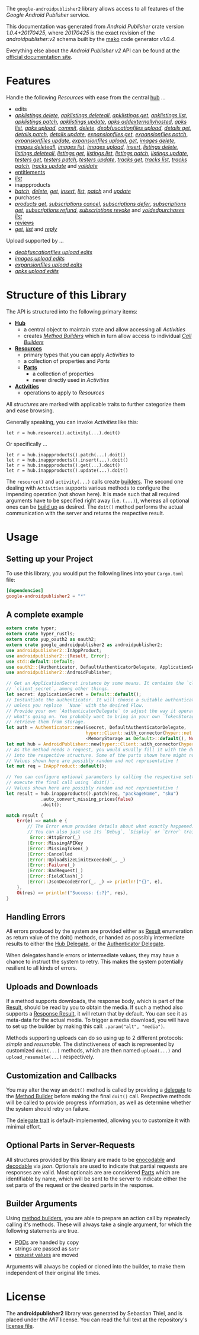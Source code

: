 <!---
DO NOT EDIT !
This file was generated automatically from 'src/mako/api/README.md.mako'
DO NOT EDIT !
-->
The `google-androidpublisher2` library allows access to all features of the *Google Android Publisher* service.

This documentation was generated from *Android Publisher* crate version *1.0.4+20170425*, where *20170425* is the exact revision of the *androidpublisher:v2* schema built by the [mako](http://www.makotemplates.org/) code generator *v1.0.4*.

Everything else about the *Android Publisher* *v2* API can be found at the
[official documentation site](https://developers.google.com/android-publisher).
# Features

Handle the following *Resources* with ease from the central [hub](https://docs.rs/google-androidpublisher2/1.0.4+20170425/google_androidpublisher2/struct.AndroidPublisher.html) ... 

* edits
 * [*apklistings delete*](https://docs.rs/google-androidpublisher2/1.0.4+20170425/google_androidpublisher2/struct.EditApklistingDeleteCall.html), [*apklistings deleteall*](https://docs.rs/google-androidpublisher2/1.0.4+20170425/google_androidpublisher2/struct.EditApklistingDeleteallCall.html), [*apklistings get*](https://docs.rs/google-androidpublisher2/1.0.4+20170425/google_androidpublisher2/struct.EditApklistingGetCall.html), [*apklistings list*](https://docs.rs/google-androidpublisher2/1.0.4+20170425/google_androidpublisher2/struct.EditApklistingListCall.html), [*apklistings patch*](https://docs.rs/google-androidpublisher2/1.0.4+20170425/google_androidpublisher2/struct.EditApklistingPatchCall.html), [*apklistings update*](https://docs.rs/google-androidpublisher2/1.0.4+20170425/google_androidpublisher2/struct.EditApklistingUpdateCall.html), [*apks addexternallyhosted*](https://docs.rs/google-androidpublisher2/1.0.4+20170425/google_androidpublisher2/struct.EditApkAddexternallyhostedCall.html), [*apks list*](https://docs.rs/google-androidpublisher2/1.0.4+20170425/google_androidpublisher2/struct.EditApkListCall.html), [*apks upload*](https://docs.rs/google-androidpublisher2/1.0.4+20170425/google_androidpublisher2/struct.EditApkUploadCall.html), [*commit*](https://docs.rs/google-androidpublisher2/1.0.4+20170425/google_androidpublisher2/struct.EditCommitCall.html), [*delete*](https://docs.rs/google-androidpublisher2/1.0.4+20170425/google_androidpublisher2/struct.EditDeleteCall.html), [*deobfuscationfiles upload*](https://docs.rs/google-androidpublisher2/1.0.4+20170425/google_androidpublisher2/struct.EditDeobfuscationfileUploadCall.html), [*details get*](https://docs.rs/google-androidpublisher2/1.0.4+20170425/google_androidpublisher2/struct.EditDetailGetCall.html), [*details patch*](https://docs.rs/google-androidpublisher2/1.0.4+20170425/google_androidpublisher2/struct.EditDetailPatchCall.html), [*details update*](https://docs.rs/google-androidpublisher2/1.0.4+20170425/google_androidpublisher2/struct.EditDetailUpdateCall.html), [*expansionfiles get*](https://docs.rs/google-androidpublisher2/1.0.4+20170425/google_androidpublisher2/struct.EditExpansionfileGetCall.html), [*expansionfiles patch*](https://docs.rs/google-androidpublisher2/1.0.4+20170425/google_androidpublisher2/struct.EditExpansionfilePatchCall.html), [*expansionfiles update*](https://docs.rs/google-androidpublisher2/1.0.4+20170425/google_androidpublisher2/struct.EditExpansionfileUpdateCall.html), [*expansionfiles upload*](https://docs.rs/google-androidpublisher2/1.0.4+20170425/google_androidpublisher2/struct.EditExpansionfileUploadCall.html), [*get*](https://docs.rs/google-androidpublisher2/1.0.4+20170425/google_androidpublisher2/struct.EditGetCall.html), [*images delete*](https://docs.rs/google-androidpublisher2/1.0.4+20170425/google_androidpublisher2/struct.EditImageDeleteCall.html), [*images deleteall*](https://docs.rs/google-androidpublisher2/1.0.4+20170425/google_androidpublisher2/struct.EditImageDeleteallCall.html), [*images list*](https://docs.rs/google-androidpublisher2/1.0.4+20170425/google_androidpublisher2/struct.EditImageListCall.html), [*images upload*](https://docs.rs/google-androidpublisher2/1.0.4+20170425/google_androidpublisher2/struct.EditImageUploadCall.html), [*insert*](https://docs.rs/google-androidpublisher2/1.0.4+20170425/google_androidpublisher2/struct.EditInsertCall.html), [*listings delete*](https://docs.rs/google-androidpublisher2/1.0.4+20170425/google_androidpublisher2/struct.EditListingDeleteCall.html), [*listings deleteall*](https://docs.rs/google-androidpublisher2/1.0.4+20170425/google_androidpublisher2/struct.EditListingDeleteallCall.html), [*listings get*](https://docs.rs/google-androidpublisher2/1.0.4+20170425/google_androidpublisher2/struct.EditListingGetCall.html), [*listings list*](https://docs.rs/google-androidpublisher2/1.0.4+20170425/google_androidpublisher2/struct.EditListingListCall.html), [*listings patch*](https://docs.rs/google-androidpublisher2/1.0.4+20170425/google_androidpublisher2/struct.EditListingPatchCall.html), [*listings update*](https://docs.rs/google-androidpublisher2/1.0.4+20170425/google_androidpublisher2/struct.EditListingUpdateCall.html), [*testers get*](https://docs.rs/google-androidpublisher2/1.0.4+20170425/google_androidpublisher2/struct.EditTesterGetCall.html), [*testers patch*](https://docs.rs/google-androidpublisher2/1.0.4+20170425/google_androidpublisher2/struct.EditTesterPatchCall.html), [*testers update*](https://docs.rs/google-androidpublisher2/1.0.4+20170425/google_androidpublisher2/struct.EditTesterUpdateCall.html), [*tracks get*](https://docs.rs/google-androidpublisher2/1.0.4+20170425/google_androidpublisher2/struct.EditTrackGetCall.html), [*tracks list*](https://docs.rs/google-androidpublisher2/1.0.4+20170425/google_androidpublisher2/struct.EditTrackListCall.html), [*tracks patch*](https://docs.rs/google-androidpublisher2/1.0.4+20170425/google_androidpublisher2/struct.EditTrackPatchCall.html), [*tracks update*](https://docs.rs/google-androidpublisher2/1.0.4+20170425/google_androidpublisher2/struct.EditTrackUpdateCall.html) and [*validate*](https://docs.rs/google-androidpublisher2/1.0.4+20170425/google_androidpublisher2/struct.EditValidateCall.html)
* [entitlements](https://docs.rs/google-androidpublisher2/1.0.4+20170425/google_androidpublisher2/struct.Entitlement.html)
 * [*list*](https://docs.rs/google-androidpublisher2/1.0.4+20170425/google_androidpublisher2/struct.EntitlementListCall.html)
* inappproducts
 * [*batch*](https://docs.rs/google-androidpublisher2/1.0.4+20170425/google_androidpublisher2/struct.InappproductBatchCall.html), [*delete*](https://docs.rs/google-androidpublisher2/1.0.4+20170425/google_androidpublisher2/struct.InappproductDeleteCall.html), [*get*](https://docs.rs/google-androidpublisher2/1.0.4+20170425/google_androidpublisher2/struct.InappproductGetCall.html), [*insert*](https://docs.rs/google-androidpublisher2/1.0.4+20170425/google_androidpublisher2/struct.InappproductInsertCall.html), [*list*](https://docs.rs/google-androidpublisher2/1.0.4+20170425/google_androidpublisher2/struct.InappproductListCall.html), [*patch*](https://docs.rs/google-androidpublisher2/1.0.4+20170425/google_androidpublisher2/struct.InappproductPatchCall.html) and [*update*](https://docs.rs/google-androidpublisher2/1.0.4+20170425/google_androidpublisher2/struct.InappproductUpdateCall.html)
* purchases
 * [*products get*](https://docs.rs/google-androidpublisher2/1.0.4+20170425/google_androidpublisher2/struct.PurchaseProductGetCall.html), [*subscriptions cancel*](https://docs.rs/google-androidpublisher2/1.0.4+20170425/google_androidpublisher2/struct.PurchaseSubscriptionCancelCall.html), [*subscriptions defer*](https://docs.rs/google-androidpublisher2/1.0.4+20170425/google_androidpublisher2/struct.PurchaseSubscriptionDeferCall.html), [*subscriptions get*](https://docs.rs/google-androidpublisher2/1.0.4+20170425/google_androidpublisher2/struct.PurchaseSubscriptionGetCall.html), [*subscriptions refund*](https://docs.rs/google-androidpublisher2/1.0.4+20170425/google_androidpublisher2/struct.PurchaseSubscriptionRefundCall.html), [*subscriptions revoke*](https://docs.rs/google-androidpublisher2/1.0.4+20170425/google_androidpublisher2/struct.PurchaseSubscriptionRevokeCall.html) and [*voidedpurchases list*](https://docs.rs/google-androidpublisher2/1.0.4+20170425/google_androidpublisher2/struct.PurchaseVoidedpurchaseListCall.html)
* [reviews](https://docs.rs/google-androidpublisher2/1.0.4+20170425/google_androidpublisher2/struct.Review.html)
 * [*get*](https://docs.rs/google-androidpublisher2/1.0.4+20170425/google_androidpublisher2/struct.ReviewGetCall.html), [*list*](https://docs.rs/google-androidpublisher2/1.0.4+20170425/google_androidpublisher2/struct.ReviewListCall.html) and [*reply*](https://docs.rs/google-androidpublisher2/1.0.4+20170425/google_androidpublisher2/struct.ReviewReplyCall.html)


Upload supported by ...

* [*deobfuscationfiles upload edits*](https://docs.rs/google-androidpublisher2/1.0.4+20170425/google_androidpublisher2/struct.EditDeobfuscationfileUploadCall.html)
* [*images upload edits*](https://docs.rs/google-androidpublisher2/1.0.4+20170425/google_androidpublisher2/struct.EditImageUploadCall.html)
* [*expansionfiles upload edits*](https://docs.rs/google-androidpublisher2/1.0.4+20170425/google_androidpublisher2/struct.EditExpansionfileUploadCall.html)
* [*apks upload edits*](https://docs.rs/google-androidpublisher2/1.0.4+20170425/google_androidpublisher2/struct.EditApkUploadCall.html)



# Structure of this Library

The API is structured into the following primary items:

* **[Hub](https://docs.rs/google-androidpublisher2/1.0.4+20170425/google_androidpublisher2/struct.AndroidPublisher.html)**
    * a central object to maintain state and allow accessing all *Activities*
    * creates [*Method Builders*](https://docs.rs/google-androidpublisher2/1.0.4+20170425/google_androidpublisher2/trait.MethodsBuilder.html) which in turn
      allow access to individual [*Call Builders*](https://docs.rs/google-androidpublisher2/1.0.4+20170425/google_androidpublisher2/trait.CallBuilder.html)
* **[Resources](https://docs.rs/google-androidpublisher2/1.0.4+20170425/google_androidpublisher2/trait.Resource.html)**
    * primary types that you can apply *Activities* to
    * a collection of properties and *Parts*
    * **[Parts](https://docs.rs/google-androidpublisher2/1.0.4+20170425/google_androidpublisher2/trait.Part.html)**
        * a collection of properties
        * never directly used in *Activities*
* **[Activities](https://docs.rs/google-androidpublisher2/1.0.4+20170425/google_androidpublisher2/trait.CallBuilder.html)**
    * operations to apply to *Resources*

All *structures* are marked with applicable traits to further categorize them and ease browsing.

Generally speaking, you can invoke *Activities* like this:

```Rust,ignore
let r = hub.resource().activity(...).doit()
```

Or specifically ...

```ignore
let r = hub.inappproducts().patch(...).doit()
let r = hub.inappproducts().insert(...).doit()
let r = hub.inappproducts().get(...).doit()
let r = hub.inappproducts().update(...).doit()
```

The `resource()` and `activity(...)` calls create [builders][builder-pattern]. The second one dealing with `Activities` 
supports various methods to configure the impending operation (not shown here). It is made such that all required arguments have to be 
specified right away (i.e. `(...)`), whereas all optional ones can be [build up][builder-pattern] as desired.
The `doit()` method performs the actual communication with the server and returns the respective result.

# Usage

## Setting up your Project

To use this library, you would put the following lines into your `Cargo.toml` file:

```toml
[dependencies]
google-androidpublisher2 = "*"
```

## A complete example

```Rust
extern crate hyper;
extern crate hyper_rustls;
extern crate yup_oauth2 as oauth2;
extern crate google_androidpublisher2 as androidpublisher2;
use androidpublisher2::InAppProduct;
use androidpublisher2::{Result, Error};
use std::default::Default;
use oauth2::{Authenticator, DefaultAuthenticatorDelegate, ApplicationSecret, MemoryStorage};
use androidpublisher2::AndroidPublisher;

// Get an ApplicationSecret instance by some means. It contains the `client_id` and 
// `client_secret`, among other things.
let secret: ApplicationSecret = Default::default();
// Instantiate the authenticator. It will choose a suitable authentication flow for you, 
// unless you replace  `None` with the desired Flow.
// Provide your own `AuthenticatorDelegate` to adjust the way it operates and get feedback about 
// what's going on. You probably want to bring in your own `TokenStorage` to persist tokens and
// retrieve them from storage.
let auth = Authenticator::new(&secret, DefaultAuthenticatorDelegate,
                              hyper::Client::with_connector(hyper::net::HttpsConnector::new(hyper_rustls::TlsClient::new())),
                              <MemoryStorage as Default>::default(), None);
let mut hub = AndroidPublisher::new(hyper::Client::with_connector(hyper::net::HttpsConnector::new(hyper_rustls::TlsClient::new())), auth);
// As the method needs a request, you would usually fill it with the desired information
// into the respective structure. Some of the parts shown here might not be applicable !
// Values shown here are possibly random and not representative !
let mut req = InAppProduct::default();

// You can configure optional parameters by calling the respective setters at will, and
// execute the final call using `doit()`.
// Values shown here are possibly random and not representative !
let result = hub.inappproducts().patch(req, "packageName", "sku")
             .auto_convert_missing_prices(false)
             .doit();

match result {
    Err(e) => match e {
        // The Error enum provides details about what exactly happened.
        // You can also just use its `Debug`, `Display` or `Error` traits
         Error::HttpError(_)
        |Error::MissingAPIKey
        |Error::MissingToken(_)
        |Error::Cancelled
        |Error::UploadSizeLimitExceeded(_, _)
        |Error::Failure(_)
        |Error::BadRequest(_)
        |Error::FieldClash(_)
        |Error::JsonDecodeError(_, _) => println!("{}", e),
    },
    Ok(res) => println!("Success: {:?}", res),
}

```
## Handling Errors

All errors produced by the system are provided either as [Result](https://docs.rs/google-androidpublisher2/1.0.4+20170425/google_androidpublisher2/enum.Result.html) enumeration as return value of 
the doit() methods, or handed as possibly intermediate results to either the 
[Hub Delegate](https://docs.rs/google-androidpublisher2/1.0.4+20170425/google_androidpublisher2/trait.Delegate.html), or the [Authenticator Delegate](https://docs.rs/yup-oauth2/*/yup_oauth2/trait.AuthenticatorDelegate.html).

When delegates handle errors or intermediate values, they may have a chance to instruct the system to retry. This 
makes the system potentially resilient to all kinds of errors.

## Uploads and Downloads
If a method supports downloads, the response body, which is part of the [Result](https://docs.rs/google-androidpublisher2/1.0.4+20170425/google_androidpublisher2/enum.Result.html), should be
read by you to obtain the media.
If such a method also supports a [Response Result](https://docs.rs/google-androidpublisher2/1.0.4+20170425/google_androidpublisher2/trait.ResponseResult.html), it will return that by default.
You can see it as meta-data for the actual media. To trigger a media download, you will have to set up the builder by making
this call: `.param("alt", "media")`.

Methods supporting uploads can do so using up to 2 different protocols: 
*simple* and *resumable*. The distinctiveness of each is represented by customized 
`doit(...)` methods, which are then named `upload(...)` and `upload_resumable(...)` respectively.

## Customization and Callbacks

You may alter the way an `doit()` method is called by providing a [delegate](https://docs.rs/google-androidpublisher2/1.0.4+20170425/google_androidpublisher2/trait.Delegate.html) to the 
[Method Builder](https://docs.rs/google-androidpublisher2/1.0.4+20170425/google_androidpublisher2/trait.CallBuilder.html) before making the final `doit()` call. 
Respective methods will be called to provide progress information, as well as determine whether the system should 
retry on failure.

The [delegate trait](https://docs.rs/google-androidpublisher2/1.0.4+20170425/google_androidpublisher2/trait.Delegate.html) is default-implemented, allowing you to customize it with minimal effort.

## Optional Parts in Server-Requests

All structures provided by this library are made to be [enocodable](https://docs.rs/google-androidpublisher2/1.0.4+20170425/google_androidpublisher2/trait.RequestValue.html) and 
[decodable](https://docs.rs/google-androidpublisher2/1.0.4+20170425/google_androidpublisher2/trait.ResponseResult.html) via *json*. Optionals are used to indicate that partial requests are responses 
are valid.
Most optionals are are considered [Parts](https://docs.rs/google-androidpublisher2/1.0.4+20170425/google_androidpublisher2/trait.Part.html) which are identifiable by name, which will be sent to 
the server to indicate either the set parts of the request or the desired parts in the response.

## Builder Arguments

Using [method builders](https://docs.rs/google-androidpublisher2/1.0.4+20170425/google_androidpublisher2/trait.CallBuilder.html), you are able to prepare an action call by repeatedly calling it's methods.
These will always take a single argument, for which the following statements are true.

* [PODs][wiki-pod] are handed by copy
* strings are passed as `&str`
* [request values](https://docs.rs/google-androidpublisher2/1.0.4+20170425/google_androidpublisher2/trait.RequestValue.html) are moved

Arguments will always be copied or cloned into the builder, to make them independent of their original life times.

[wiki-pod]: http://en.wikipedia.org/wiki/Plain_old_data_structure
[builder-pattern]: http://en.wikipedia.org/wiki/Builder_pattern
[google-go-api]: https://github.com/google/google-api-go-client

# License
The **androidpublisher2** library was generated by Sebastian Thiel, and is placed 
under the *MIT* license.
You can read the full text at the repository's [license file][repo-license].

[repo-license]: https://github.com/Byron/google-apis-rsblob/master/LICENSE.md

